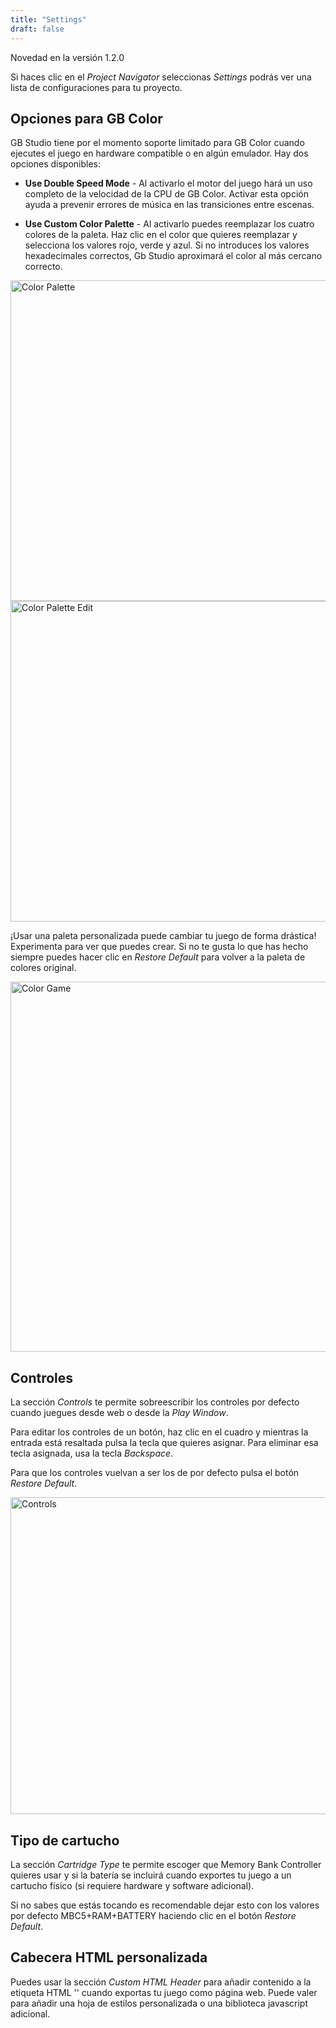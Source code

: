 ```yaml
---
title: "Settings"
draft: false
---
```


<span class="new">Novedad en la versión 1.2.0</span>

Si haces clic en el _Project Navigator_ seleccionas _Settings_ podrás ver una lista de configuraciones para tu proyecto.

## Opciones para GB Color

GB Studio tiene por el momento soporte limitado para GB Color cuando ejecutes el juego en hardware compatible o en algún emulador. Hay dos opciones disponibles:

- **Use Double Speed Mode** - Al activarlo el motor del juego hará un uso completo de la velocidad de la CPU de GB Color. Activar esta opción ayuda a prevenir errores de música en las transiciones entre escenas.

- **Use Custom Color Palette** - Al activarlo puedes reemplazar los cuatro colores de la paleta. Haz clic en el color que quieres reemplazar y selecciona los valores rojo, verde y azul. Si no introduces los valores hexadecimales correctos, Gb Studio aproximará el color al más cercano correcto.

<img title="Color Palette" src="/img/screenshots/color-palette.png" width="513">

<img title="Color Palette Edit" src="/img/screenshots/color-palette-edit.png" width="513">

¡Usar una paleta personalizada puede cambiar tu juego de forma drástica! Experimenta para ver que puedes crear. Si no te gusta lo que has hecho siempre puedes hacer clic en _Restore Default_ para volver a la paleta de colores original.

<img title="Color Game" src="/img/screenshots/color-game.png" width="592">

## Controles

La sección _Controls_ te permite sobreescribir los controles por defecto cuando juegues desde web o desde la _Play Window_.

Para editar los controles de un botón, haz clic en el cuadro y mientras la entrada está resaltada pulsa la tecla que quieres asignar. Para eliminar esa tecla asignada, usa la tecla _Backspace_.

Para que los controles vuelvan a ser los de por defecto pulsa el botón _Restore Default_.

<img title="Controls" src="/img/screenshots/controls.png" width="507">

## Tipo de cartucho

La sección _Cartridge Type_ te permite escoger que Memory Bank Controller quieres usar y si la batería se incluirá cuando exportes tu juego a un cartucho físico (si requiere hardware y software adicional).

Si no sabes que estás tocando es recomendable dejar esto con los valores por defecto MBC5+RAM+BATTERY haciendo clic en el botón _Restore Default_.

## Cabecera HTML personalizada

Puedes usar la sección _Custom HTML Header_ para añadir contenido a la etiqueta HTML '<head>' cuando exportas tu juego como página web. Puede valer para añadir una hoja de estilos personalizada o una biblioteca javascript adicional.
